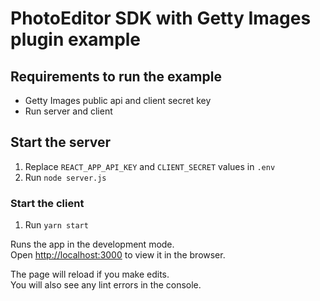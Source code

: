 # PhotoEditor SDK with Getty Images plugin example

## Requirements to run the example

* Getty Images public api and client secret key
* Run server and client

## Start the server

1. Replace `REACT_APP_API_KEY` and `CLIENT_SECRET` values in `.env`
2. Run `node server.js`

### Start the client

1. Run `yarn start`

Runs the app in the development mode.\
Open [http://localhost:3000](http://localhost:3000) to view it in the browser.

The page will reload if you make edits.\
You will also see any lint errors in the console.
